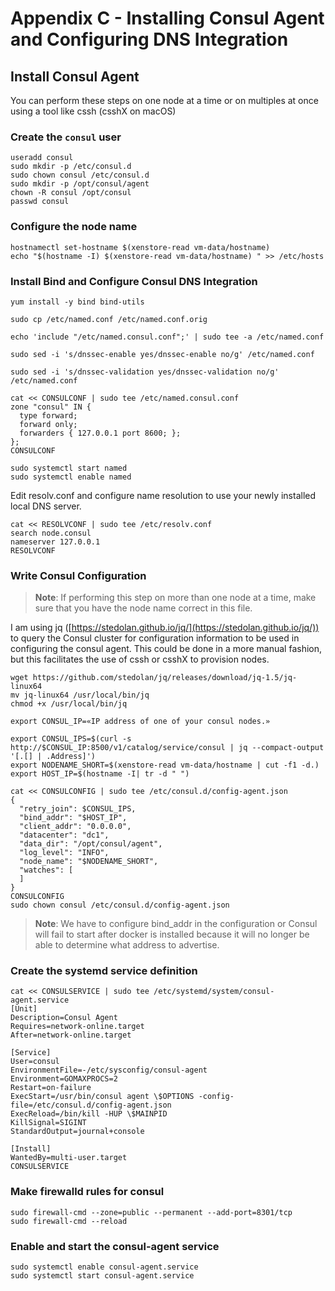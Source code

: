 # Appendix C - Installing Consul Agent and Configuring DNS Integration


## Install Consul Agent

You can perform these steps on one node at a time or on multiples at once using a tool like cssh (csshX on macOS)

### Create the `consul` user

```
useradd consul
sudo mkdir -p /etc/consul.d
sudo chown consul /etc/consul.d
sudo mkdir -p /opt/consul/agent
chown -R consul /opt/consul
passwd consul
```

### Configure the node name

```
hostnamectl set-hostname $(xenstore-read vm-data/hostname)
echo "$(hostname -I) $(xenstore-read vm-data/hostname) " >> /etc/hosts
```

### Install Bind and Configure Consul DNS Integration

```
yum install -y bind bind-utils

sudo cp /etc/named.conf /etc/named.conf.orig

echo 'include "/etc/named.consul.conf";' | sudo tee -a /etc/named.conf

sudo sed -i 's/dnssec-enable yes/dnssec-enable no/g' /etc/named.conf

sudo sed -i 's/dnssec-validation yes/dnssec-validation no/g' /etc/named.conf

cat << CONSULCONF | sudo tee /etc/named.consul.conf
zone "consul" IN {
  type forward;
  forward only;
  forwarders { 127.0.0.1 port 8600; };
};
CONSULCONF

sudo systemctl start named
sudo systemctl enable named

```

Edit resolv.conf and configure name resolution to use your newly installed local DNS server.

```
cat << RESOLVCONF | sudo tee /etc/resolv.conf
search node.consul
nameserver 127.0.0.1
RESOLVCONF
```

### Write Consul Configuration
>**Note**: If performing this step on more than one node at a time, make sure that you have the node name correct in this file.

I am using jq ([https://stedolan.github.io/jq/](https://stedolan.github.io/jq/)) to query the Consul cluster for configuration information to be used in configuring the consul agent.  This could be done in a more manual fashion, but this facilitates the use of cssh or csshX to provision nodes.

```
wget https://github.com/stedolan/jq/releases/download/jq-1.5/jq-linux64
mv jq-linux64 /usr/local/bin/jq
chmod +x /usr/local/bin/jq
```

```
export CONSUL_IP=«IP address of one of your consul nodes.»

export CONSUL_IPS=$(curl -s http://$CONSUL_IP:8500/v1/catalog/service/consul | jq --compact-output '[.[] | .Address]')
export NODENAME_SHORT=$(xenstore-read vm-data/hostname | cut -f1 -d.)
export HOST_IP=$(hostname -I| tr -d " ")
```

```
cat << CONSULCONFIG | sudo tee /etc/consul.d/config-agent.json
{
  "retry_join": $CONSUL_IPS,
  "bind_addr": "$HOST_IP",
  "client_addr": "0.0.0.0",
  "datacenter": "dc1",
  "data_dir": "/opt/consul/agent",
  "log_level": "INFO",
  "node_name": "$NODENAME_SHORT",
  "watches": [
  ]
}
CONSULCONFIG
sudo chown consul /etc/consul.d/config-agent.json
```

>**Note**: We have to configure bind_addr in the configuration or Consul will fail to start after docker is installed because it will no longer be able to determine what address to advertise.


### Create the systemd service definition

```
cat << CONSULSERVICE | sudo tee /etc/systemd/system/consul-agent.service
[Unit]
Description=Consul Agent
Requires=network-online.target
After=network-online.target

[Service]
User=consul
EnvironmentFile=-/etc/sysconfig/consul-agent
Environment=GOMAXPROCS=2
Restart=on-failure
ExecStart=/usr/bin/consul agent \$OPTIONS -config-file=/etc/consul.d/config-agent.json
ExecReload=/bin/kill -HUP \$MAINPID
KillSignal=SIGINT
StandardOutput=journal+console

[Install]
WantedBy=multi-user.target
CONSULSERVICE
```

### Make firewalld rules for consul

```
sudo firewall-cmd --zone=public --permanent --add-port=8301/tcp
sudo firewall-cmd --reload
```


### Enable and start the consul-agent service
```
sudo systemctl enable consul-agent.service
sudo systemctl start consul-agent.service
```
